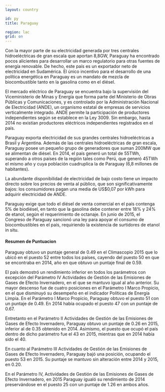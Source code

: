 ```yaml
---
layout: country

id: py
title: Paraguay

region: lac
grid: on
---
```

Con la mayor parte de su electricidad generada por tres centrales hidroeléctricas de gran escala que aportan 8,8GW, Paraguay ha encontrado pocos alicientes para desarrollar un marco regulatorio para otras fuentes de energía renovable. De hecho, este país es un exportador neto de electricidad en Sudamérica. El único incentivo para el desarrollo de una política energética en Paraguay es un mandato de mezcla de biocombustible tanto en la gasolina como en el diésel.

El mercado eléctrico de Paraguay se encuentra bajo la supervisión del Viceministerio de Minas y Energía que forma parte del Ministerio de Obras Públicas y Comunicaciones, y es controlado por la Administración Nacional de Electricidad (ANDE), un organismo estatal de empresas de servicios verticalmente integrado. ANDE permite la participación de productores independientes según se establece en la Ley 3009. Sin embargo, hasta 2014 no existían productores eléctricos independientes registrados en el país.

Paraguay exporta electricidad de sus grandes centrales hidroeléctricas a Brasil y Argentina. Además de las centrales hidroeléctricas de gran escala, Paraguay posee un pequeño grupo de generadores que suman 200MW que se alimentan de diésel. En 2014, el país generó un total de 55TWh, superando a otros países de la región tales como Perú, que generó 45TWh el mismo año y cuya población cuadruplica la de Paraguay (6,8 millones de habitantes).

La abundante disponibilidad de electricidad de bajo costo tiene un impacto directo sobre los precios de venta al público, que son significativamente bajos: los consumidores pagan una media de US$0,07 por kWh para adquirir electricidad de ANDE.

Paraguay exige que todo el diésel de venta comercial en el país contenga 5% de biodiésel, en tanto que la gasolina debe contener entre 18% y 24% de etanol, según el requerimiento de octanaje. En junio de 2015, el Congreso de Paraguay sancionó una ley para apoyar el consumo de biocombustibles en el país, requiriendo la existencia de surtidores de etanol in situ.

#### Resumen de Puntuacion

Paraguay obtuvo un puntaje general de 0.49 en el Climascopio 2015 que lo ubicó en el puesto 52 entre todos los países, cayendo  del puesto 50 en que se encontraba en 2014, año en que obtuvo un puntaje final de 0.59.

El país demostró un rendimiento inferior en todos los parámetros con excepción del Parámetro IV Actividades de Gestión de las Emisiones de Gases de Efecto Invernadero, en el que se mantuvo igual al año anterior. Su mayor descenso fue de cuatro posiciones en el Parámetro I Marco Propicio, en el que disminuyó su desempeño en el indicador Políticas de Energía Limpia.
En el Parámetro I Marco Propicio, Paraguay obtuvo el puesto 51 con un puntaje de 0.49. En 2014 había ocupado el puesto 47 con un puntaje de 0.67.

Entretanto en el Parámetro II Actividades de Gestión de las Emisiones de Gases de Efecto Invernadero, Paraguay obtuvo un puntaje de 0.26 en 2015, inferior al de 0.35 obtenido en 2014. Asimismo, el puesto que ocupó el país dentro de dicho parámetro fue el 43 en 2015, mientras que en 2014 había sido el 40.

En cuanto al Parámetro III Actividades de Gestión de las Emisiones de Gases de Efecto Invernadero, Paraguay bajó una posición, ocupando el puesto 53 en 2015. Su puntaje se mantuvo sin alteración entre 2014 y 2015, en 0.20.

En el Parámetro IV, Actividades de Gestión de las Emisiones de Gases de Efecto Invernadero, en 2015 Paraguay igualó su rendimiento de 2014 preservándose en el puesto 25 con un puntaje de 1.26 en ambos años.
